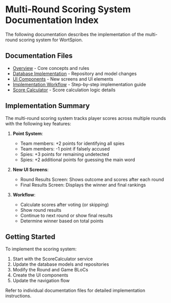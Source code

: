 # Multi-Round Scoring System Documentation Index

The following documentation describes the implementation of the multi-round scoring system for WortSpion.

## Documentation Files

- [Overview](./scoring/README.md) - Core concepts and rules
- [Database Implementation](./scoring/database.md) - Repository and model changes
- [UI Components](./scoring/ui_components.md) - New screens and UI elements
- [Implementation Workflow](./scoring/workflow.md) - Step-by-step implementation guide
- [Score Calculator](./scoring/score_calculator.md) - Score calculation logic details

## Implementation Summary

The multi-round scoring system tracks player scores across multiple rounds with the following key features:

1. **Point System**:
   - Team members: +2 points for identifying all spies
   - Team members: -1 point if falsely accused
   - Spies: +3 points for remaining undetected
   - Spies: +2 additional points for guessing the main word

2. **New UI Screens**:
   - Round Results Screen: Shows outcome and scores after each round
   - Final Results Screen: Displays the winner and final rankings

3. **Workflow**:
   - Calculate scores after voting (or skipping)
   - Show round results
   - Continue to next round or show final results
   - Determine winner based on total points

## Getting Started

To implement the scoring system:

1. Start with the ScoreCalculator service
2. Update the database models and repositories
3. Modify the Round and Game BLoCs
4. Create the UI components
5. Update the navigation flow

Refer to individual documentation files for detailed implementation instructions.
